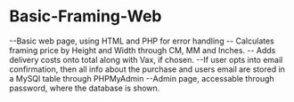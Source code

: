 # Basic-Framing-Web
--Basic web page, using HTML and PHP for error handling
-- Calculates framing price by Height and Width through CM, MM and Inches.
-- Adds delivery costs onto total along with Vax, if chosen.
--If user opts into email confirmation, then all info about the purchase and users email are stored in a MySQl table through PHPMyAdmin
--Admin page, accessable through password, where the database is shown.
